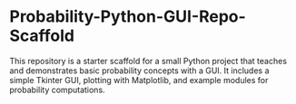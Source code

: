 # Probability-Python-GUI-Repo-Scaffold
This repository is a starter scaffold for a small Python project that teaches and demonstrates basic probability concepts with a GUI. It includes a simple Tkinter GUI, plotting with Matplotlib, and example modules for probability computations.
